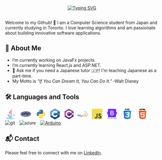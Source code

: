 <br>
<div align="center"><a href="https://git.io/typing-svg"><img src="https://readme-typing-svg.demolab.com?font=Raleway&weight=800&size=35&pause=1000&color=863FFF&center=true&random=false&width=435&lines=Hi+there%2C+I'm+Mei+%F0%9F%99%8B%E2%80%8D%E2%99%80%EF%B8%8F" alt="Typing SVG" /></a></div>
<br>

Welcome to my Github! 👋 I am a Computer Science student from Japan and currently studying in Toronto. I love learning algorithms and am passionate about building innovative software applications.

## 🗽 About Me 
*  I’m currently working on JavaFx projects.
*  I’m currently learning React.js and ASP.NET.
*  💬 Ask me if you need a Japanese tutor 🇯🇵! I'm teaching Japanese as a part-time.
*  My Motto is *"If You Can Dream It, You Can Do It."* -Walt Disney
 
  

## 🛠 Languages and Tools
<p align="left">
<!-- Java -->
<img src="https://raw.githubusercontent.com/devicons/devicon/master/icons/java/java-original.svg" alt="java" width="35" height="35"/> &ensp;
<!--php -->
<img src="https://raw.githubusercontent.com/devicons/devicon/master/icons/php/php-original.svg" alt="php" width="35" height="35"/> &ensp;
<!-- python-->
<img src="https://raw.githubusercontent.com/devicons/devicon/master/icons/python/python-original.svg" alt="python" width="35" height="35"/>&ensp;
<!--C++ -->
<img src="https://raw.githubusercontent.com/devicons/devicon/master/icons/cplusplus/cplusplus-original.svg" alt="cplusplus" width="35" height="35"/>&ensp;
<!--C# -->
<img src="https://raw.githubusercontent.com/devicons/devicon/master/icons/csharp/csharp-original.svg" alt="csharp" width="35" height="35"/>&ensp;
<!-- mysql-->
<img src="https://raw.githubusercontent.com/devicons/devicon/master/icons/mysql/mysql-original-wordmark.svg" alt="mysql" width="35" height="35"/>&ensp;
<!-- JS-->
 <img src="https://raw.githubusercontent.com/devicons/devicon/master/icons/javascript/javascript-original.svg" alt="javascript" width="35" height="35"/> &ensp;
<!-- boostrap-->
<img src="https://raw.githubusercontent.com/devicons/devicon/master/icons/bootstrap/bootstrap-plain-wordmark.svg" alt="bootstrap" width="35" height="35"/> &ensp;
<!-- CSS -->
<img src="https://raw.githubusercontent.com/devicons/devicon/master/icons/css3/css3-original-wordmark.svg" alt="css3" width="35" height="35"/> &ensp;
<!-- html-->
<img src="https://raw.githubusercontent.com/devicons/devicon/master/icons/html5/html5-original-wordmark.svg" alt="html5" width="35" height="35"/> &ensp;
<!--Git-->
<img src="https://www.vectorlogo.zone/logos/git-scm/git-scm-icon.svg" alt="git" width="35" height="35"/> &ensp;
<!--Azure-->
<img src="https://www.vectorlogo.zone/logos/microsoft_azure/microsoft_azure-icon.svg" alt="azure" width="35" height="35"/> &ensp;
<!--Arduino -->
<a href="https://www.arduino.cc/" target="_blank" rel="no-referrer"> <img src="https://cdn.worldvectorlogo.com/logos/arduino-1.svg" alt="Arduino" width="35" height="35"/> </a> 
</p>

## 📬 Contact 
Please feel free to connect with me on [LinkedIn](www.linkedin.com/in/mei-hirata).



<!--
**IanTeddy/IanTeddy** is a ✨ _special_ ✨ repository because its `README.md` (this file) appears on your GitHub profile.

Here are some ideas to get you started:
- 🔭 I’m currently working on ...
- 🌱 I’m currently learning ...
- 👯 I’m looking to collaborate on ...
- 🤔 I’m looking for help with ...
- 💬 Ask me about ...
- 📫 How to reach me: ...
- 😄 Pronouns: ...
- ⚡ Fun fact: ...
-->
